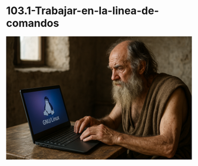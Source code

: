 # 103.1-Trabajar-en-la-linea-de-comandos
![LPI Logo](../../../../wallpaper/diogenes_linux.png "Buscando al hombre nuevo")
